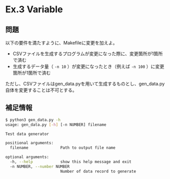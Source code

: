 # Ex.3 Variable

## 問題

以下の要件を満たすように、Makefileに変更を加えよ。

- CSVファイルを生成するプログラムが変更になった際に、変更箇所が1箇所で済む
- 生成するデータ量（ `-n 10` ）が変更になったとき（例えば `-n 100` ）に変更箇所が1箇所で済む

ただし、CSVファイルはgen_data.pyを用いて生成するものとし、gen_data.py自体を変更することは不可とする。

## 補足情報

```bash
$ python3 gen_data.py -h
usage: gen_data.py [-h] [-n NUMBER] filename

Test data generator

positional arguments:
  filename              Path to output file name

optional arguments:
  -h, --help            show this help message and exit
  -n NUMBER, --number NUMBER
                        Number of data record to generate
```
